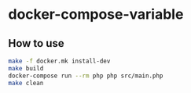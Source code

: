 # docker-compose-variable

## How to use
~~~sh
make -f docker.mk install-dev
make build
docker-compose run --rm php php src/main.php
make clean
~~~
